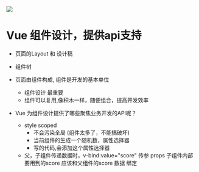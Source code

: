 ![](https://static001.geekbang.org/resource/image/0e/39/0e922d413eeeac4378233baa254dd039.png?wh=1406x544)

# Vue 组件设计，提供api支持

- 页面的Layout 和 设计稿
- 组件树
- 页面由组件构成, 组件是开发的基本单位 
  - 组件设计 最重要 
  - 组件可以复用,像积木一样，随便组合，提高开发效率

- Vue 为组件设计提供了哪些聚焦业务开发的API呢？
  - style scoped
    - 不会污染全局 (组件太多了，不能搞破坏)
    - 当前组件的生成一个随机数，属性选择器
    - 写的代码,会添加这个属性选择器
  - 父，子组件传递数据时，v-bind:value="score" 传参 props
    子组件内部要用到的score 应该和父组件的score 数据 绑定 